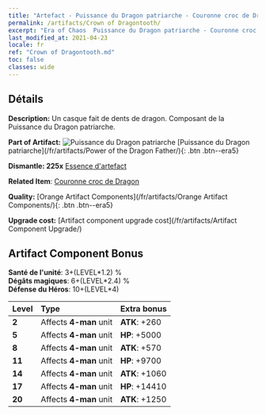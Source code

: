 ```yaml
---
title: "Artefact - Puissance du Dragon patriarche - Couronne croc de Dragon"
permalink: /artifacts/Crown of Dragontooth/
excerpt: "Era of Chaos  Puissance du Dragon patriarche - Couronne croc de Dragon. Un casque fait de dents de dragon. Composant de la Puissance du Dragon patriarche."
last_modified_at: 2021-04-23
locale: fr
ref: "Crown of Dragontooth.md"
toc: false
classes: wide
---
```




## Détails

 **Description:** Un casque fait de dents de dragon. Composant de la Puissance du Dragon patriarche.

 **Part of Artifact:** ![Puissance du Dragon patriarche](/images/t/icon_artifact_40.png) [Puissance du Dragon patriarche](/fr/artifacts/Power of the Dragon Father/){: .btn .btn--era5}

 **Dismantle: 225x** [Essence d'artefact](/ItemsFR/con_905/)

 **Related Item**: [Couronne croc de Dragon](/ItemsFR/art_147/)

 **Quality:** [Orange Artifact Components](/fr/artifacts/Orange Artifact Components/){: .btn .btn--era5}

 **Upgrade cost:** [Artifact component upgrade cost](/fr/artifacts/Artifact Component Upgrade/)

## Artifact Component Bonus

  **Santé de l'unité**: 3+(LEVEL\*1.2) %<br/>**Dégâts magiques**: 6+(LEVEL\*2.4) %<br/>**Défense du Héros**: 10+(LEVEL\*4)

  |  Level  | Type |    Extra bonus  | 
  |:--------|:-----|:----------------| 
  | **2** | Affects **4-man** unit | **ATK**: +260 | 
  | **5** | Affects **4-man** unit | **HP**: +5000 | 
  | **8** | Affects **4-man** unit | **ATK**: +570 | 
  | **11** | Affects **4-man** unit | **HP**: +9700 | 
  | **14** | Affects **4-man** unit | **ATK**: +1060 | 
  | **17** | Affects **4-man** unit | **HP**: +14410 | 
  | **20** | Affects **4-man** unit | **ATK**: +1250 | 
